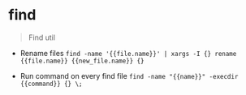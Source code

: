 # find

> Find util

- Rename files
`find -name '{{file.name}}' | xargs -I {} rename {{file.name}} {{new_file.name}} {}`

- Run command on every find file
`find -name "{{name}}" -execdir {{command}} {} \;`
